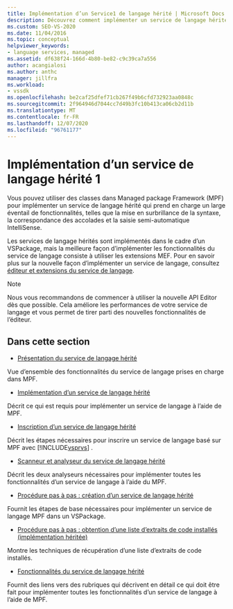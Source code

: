 ```yaml
---
title: Implémentation d’un Service1 de langage hérité | Microsoft Docs
description: Découvrez comment implémenter un service de langage hérité qui prend en charge les fonctionnalités du service de langage étendu, à l’aide de Managed package Framework (MPF). Partie 1 sur 2.
ms.custom: SEO-VS-2020
ms.date: 11/04/2016
ms.topic: conceptual
helpviewer_keywords:
- language services, managed
ms.assetid: df638f24-166d-4b80-be82-c9c39ca7a556
author: acangialosi
ms.author: anthc
manager: jillfra
ms.workload:
- vssdk
ms.openlocfilehash: be2caf25dfef71cb267f49b6cfd732923aa0848c
ms.sourcegitcommit: 2f964946d7044cc7d49b3fc10b413ca06cb2d11b
ms.translationtype: MT
ms.contentlocale: fr-FR
ms.lasthandoff: 12/07/2020
ms.locfileid: "96761177"
---
```

# <a name="implementing-a-legacy-language-service-1"></a>Implémentation d’un service de langage hérité 1
Vous pouvez utiliser des classes dans Managed package Framework (MPF) pour implémenter un service de langage hérité qui prend en charge un large éventail de fonctionnalités, telles que la mise en surbrillance de la syntaxe, la correspondance des accolades et la saisie semi-automatique IntelliSense.

 Les services de langage hérités sont implémentés dans le cadre d’un VSPackage, mais la meilleure façon d’implémenter les fonctionnalités du service de langage consiste à utiliser les extensions MEF. Pour en savoir plus sur la nouvelle façon d’implémenter un service de langage, consultez [éditeur et extensions du service de langage](../../extensibility/editor-and-language-service-extensions.md).

> [!NOTE]
> Nous vous recommandons de commencer à utiliser la nouvelle API Editor dès que possible. Cela améliore les performances de votre service de langage et vous permet de tirer parti des nouvelles fonctionnalités de l’éditeur.

## <a name="in-this-section"></a>Dans cette section
- [Présentation du service de langage hérité](../../extensibility/internals/legacy-language-service-overview.md)

 Vue d’ensemble des fonctionnalités du service de langage prises en charge dans MPF.

- [Implémentation d’un service de langage hérité](../../extensibility/internals/implementing-a-legacy-language-service2.md)

 Décrit ce qui est requis pour implémenter un service de langage à l’aide de MPF.

- [Inscription d’un service de langage hérité](../../extensibility/internals/registering-a-legacy-language-service1.md)

 Décrit les étapes nécessaires pour inscrire un service de langage basé sur MPF avec [!INCLUDE[vsprvs](../../code-quality/includes/vsprvs_md.md)] .

- [Scanneur et analyseur du service de langage hérité](../../extensibility/internals/legacy-language-service-parser-and-scanner.md)

 Décrit les deux analyseurs nécessaires pour implémenter toutes les fonctionnalités d’un service de langage à l’aide du MPF.

- [Procédure pas à pas : création d’un service de langage hérité](../../extensibility/internals/walkthrough-creating-a-legacy-language-service.md)

 Fournit les étapes de base nécessaires pour implémenter un service de langage MPF dans un VSPackage.

- [Procédure pas à pas : obtention d’une liste d’extraits de code installés (implémentation héritée)](../../extensibility/internals/walkthrough-getting-a-list-of-installed-code-snippets-legacy-implementation.md)

 Montre les techniques de récupération d’une liste d’extraits de code installés.

- [Fonctionnalités du service de langage hérité](../../extensibility/internals/legacy-language-service-features1.md)

 Fournit des liens vers des rubriques qui décrivent en détail ce qui doit être fait pour implémenter toutes les fonctionnalités d’un service de langage à l’aide de MPF.
